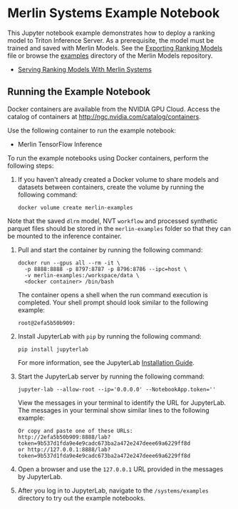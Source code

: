 # Merlin Systems Example Notebook

This Jupyter notebook example demonstrates how to deploy a ranking model to Triton Inference Server.
As a prerequisite, the model must be trained and saved with Merlin Models.
See the [Exporting Ranking Models](https://github.com/NVIDIA-Merlin/models/blob/main/examples/04-Exporting-ranking-models.ipynb)
file or browse the [examples](https://github.com/NVIDIA-Merlin/models/tree/main/examples) directory of the Merlin Models repository.

- [Serving Ranking Models With Merlin Systems](Serving-Ranking-Models-With-Merlin-Systems.ipynb)

## Running the Example Notebook

Docker containers are available from the NVIDIA GPU Cloud.
Access the catalog of containers at <http://ngc.nvidia.com/catalog/containers>.

Use the following container to run the example notebook:

- Merlin TensorFlow Inference

To run the example notebooks using Docker containers, perform the following steps:

1. If you haven't already created a Docker volume to share models and datasets
   between containers, create the volume by running the following command:

   ```shell
   docker volume create merlin-examples
   ```
Note that the saved `dlrm` model, NVT `workflow` and processed synthetic parquet files should be stored in the `merlin-examples` folder so that they can be mounted to the inference container.


1. Pull and start the container by running the following command:

   ```shell
   docker run --gpus all --rm -it \
     -p 8888:8888 -p 8797:8787 -p 8796:8786 --ipc=host \
     -v merlin-examples:/workspace/data \
     <docker container> /bin/bash
   ```

   The container opens a shell when the run command execution is completed.
   Your shell prompt should look similar to the following example:

   ```shell
   root@2efa5b50b909:
   ```

1. Install JupyterLab with `pip` by running the following command:

   ```shell
   pip install jupyterlab
   ```

   For more information, see the JupyterLab [Installation Guide](https://jupyterlab.readthedocs.io/en/stable/getting_started/installation.html).

1. Start the JupyterLab server by running the following command:

   ```shell
   jupyter-lab --allow-root --ip='0.0.0.0' --NotebookApp.token=''
   ```

   View the messages in your terminal to identify the URL for JupyterLab.
   The messages in your terminal show similar lines to the following example:

   ```shell
   Or copy and paste one of these URLs:
   http://2efa5b50b909:8888/lab?token=9b537d1fda9e4e9cadc673ba2a472e247deee69a6229ff8d
   or http://127.0.0.1:8888/lab?token=9b537d1fda9e4e9cadc673ba2a472e247deee69a6229ff8d
   ```

1. Open a browser and use the `127.0.0.1` URL provided in the messages by JupyterLab.

1. After you log in to JupyterLab, navigate to the `/systems/examples` directory to try out the example notebooks.
